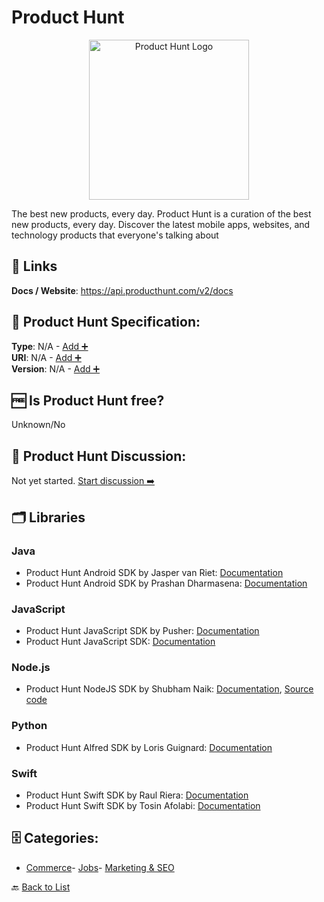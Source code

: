 # Product Hunt
<p align="center">
    <img width="256" src="https://raw.githubusercontent.com/apis-list/apis-list/main/apis/product-hunt/logo_256x256.png" alt="Product Hunt Logo"/>
</p>
The best new products, every day. Product Hunt is a curation of the best new products, every day. Discover the latest mobile apps, websites, and technology products that everyone's talking about

##  🔗 Links
**Docs / Website**: https://api.producthunt.com/v2/docs

## 🧬 Product Hunt Specification:
**Type**: N/A - [Add ➕](https://github.com/apis-list/apis-list/edit/main/apis/product-hunt/product-hunt.yaml)  
**URI**: N/A - [Add ➕](https://github.com/apis-list/apis-list/edit/main/apis/product-hunt/product-hunt.yaml)  
**Version**: N/A - [Add ➕](https://github.com/apis-list/apis-list/edit/main/apis/product-hunt/product-hunt.yaml)

## 🆓 Is Product Hunt free?
 Unknown/No 

## 💬 Product Hunt Discussion:
Not yet started. [Start discussion ➡️](https://github.com/apis-list/apis-list/discussions/new)

## 🗂️ Libraries
### Java
- Product Hunt Android SDK by Jasper van Riet: [Documentation](https://github.com/JaspervanRiet/Jager)
- Product Hunt Android SDK by Prashan Dharmasena: [Documentation](https://github.com/qrazhan/hunter2)
### JavaScript
- Product Hunt JavaScript SDK by Pusher: [Documentation](https://github.com/pusher-community/pusher-realtime-producthunt)
- Product Hunt JavaScript SDK: [Documentation](https://github.com/producthunt/producthunt-api)
### Node.js
- Product Hunt NodeJS SDK by Shubham Naik: [Documentation](http://huntlytics.shub.club), [Source code](https://github.com/4shub/huntlytics)
### Python
- Product Hunt Alfred SDK by Loris Guignard: [Documentation](https://github.com/loris/alfred-producthunt-workflow)
### Swift
- Product Hunt Swift SDK by Raul Riera: [Documentation](https://github.com/raulriera/HuntingKit)
- Product Hunt Swift SDK by Tosin Afolabi: [Documentation](https://github.com/TosinAF/thenews)


## 🗄️ Categories:
- [Commerce](https://github.com/apis-list/apis-list#commerce-)- [Jobs](https://github.com/apis-list/apis-list#jobs-)- [Marketing & SEO](https://github.com/apis-list/apis-list#marketing--seo-)

🔙  [Back to List](https://github.com/apis-list/apis-list)
